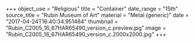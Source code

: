 +++
object_use = "Religious"
title = "Container"
date_range = "15th"
source_title = "Rubin Museum of Art"
material = "Metal (generic)"
date = "2017-04-24T16:40:34.951464"
thumbnail = "Rubin_C2005_16_67HAR65490_version_c.preview.jpg"
image = "Rubin_C2005_16_67HAR65490_version_c.2000x2000.jpg"
+++
